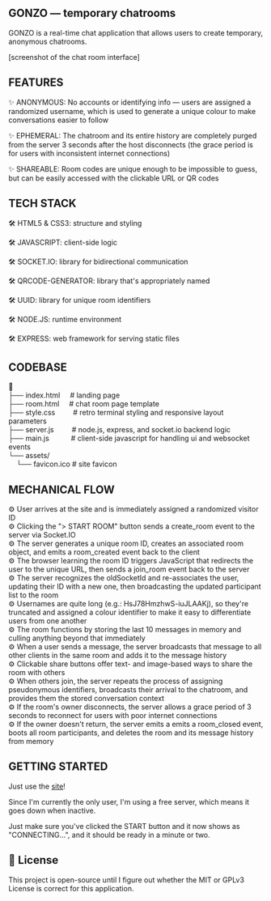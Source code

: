GONZO — temporary chatrooms
------------------------

GONZO is a real-time chat application that allows users to create temporary, anonymous chatrooms.

[screenshot of the chat room interface]

FEATURES
------------------------
✨  ANONYMOUS: No accounts or identifying info — users are assigned a randomized username, which is used to generate a unique colour to make conversations easier to follow

✨  EPHEMERAL: The chatroom and its entire history are completely purged from the server 3 seconds after the host disconnects (the grace period is for users with inconsistent  internet connections)

✨  SHAREABLE: Room codes are unique enough to be impossible to guess, but can be easily accessed with the clickable URL or QR codes

TECH STACK
------------------------
🛠️  HTML5 & CSS3: structure and styling

🛠️  JAVASCRIPT: client-side logic

🛠️  SOCKET.IO: library for bidirectional communication

🛠️  QRCODE-GENERATOR: library that's appropriately named

🛠️  UUID: library for unique room identifiers

🛠️  NODE.JS: runtime environment

🛠️  EXPRESS: web framework for serving static files

CODEBASE
------------------------
📁<br>
├── index.html&nbsp;&nbsp;&nbsp;&nbsp;&nbsp;# landing page<br>
├── room.html&nbsp;&nbsp;&nbsp;&nbsp;&nbsp;# chat room page template<br>
├── style.css&nbsp;&nbsp;&nbsp;&nbsp;&nbsp;&nbsp;&nbsp;&nbsp;&nbsp;# retro terminal styling and responsive layout parameters<br>
├── server.js&nbsp;&nbsp;&nbsp;&nbsp;&nbsp;&nbsp;&nbsp;&nbsp;&nbsp;# node.js, express, and socket.io backend logic<br>
├── main.js&nbsp;&nbsp;&nbsp;&nbsp;&nbsp;&nbsp;&nbsp;&nbsp;&nbsp;&nbsp;&nbsp;# client-side javascript for handling ui and websocket events<br>
└── assets/<br>
&nbsp;&nbsp;&nbsp;&nbsp;└── favicon.ico     # site favicon

MECHANICAL FLOW
------------------------

⚙️  User arrives at the site and is immediately assigned a randomized visitor ID<br>
⚙️  Clicking the "> START ROOM" button sends a create_room event to the server via Socket.IO<br>
⚙️  The server generates a unique room ID, creates an associated room object, and emits a room_created event back to the client<br>
⚙️  The browser learning the room ID triggers JavaScript that redirects the user to the unique URL, then sends a join_room event back to the server<br>
⚙️  The server recognizes the oldSocketId and re-associates the user, updating their ID with a new one, then broadcasting the updated participant list to the room<br>
⚙️  Usernames are quite long (e.g.: HsJ78HmzhwS-iuJLAAKj), so they're truncated and assigned a colour identifier to make it easy to differentiate users from one another<br>
⚙️  The room functions by storing the last 10 messages in memory and culling anything beyond that immediately<br>
⚙️  When a user sends a message, the server broadcasts that message to all other clients in the same room and adds it to the message history<br>
⚙️  Clickable share buttons offer text- and image-based ways to share the room with others<br>
⚙️  When others join, the server repeats the process of assigning pseudonymous identifiers, broadcasts their arrival to the chatroom, and provides them the stored conversation context<br>
⚙️  If the room's owner disconnects, the server allows a grace period of 3 seconds to reconnect for users with poor internet connections<br>
⚙️  If the owner doesn't return, the server emits a emits a room_closed event, boots all room participants, and deletes the room and its message history from memory

GETTING STARTED
------------------------
Just use the [site](https://gonzo.sandyfletcher.ca/)!

Since I'm currently the only user, I'm using a free server, which means it goes down when inactive.

Just make sure you've clicked the START button and it now shows as "CONNECTING...", and it should be ready in a minute or two.

📜 License
------------------------

This project is open-source until I figure out whether the MIT or GPLv3 License is correct for this application.